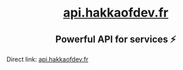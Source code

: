 <p align="center">
  <a href="https://github.com/hakkaofdev/api.hakkaofdev.fr">
    <h1 align="center">api.hakkaofdev.fr</h1>
  </a>
</p>

<h2 align="center">Powerful API for services ⚡️</h2>

Direct link: [api.hakkaofdev.fr](https://api.hakkaofdev.fr)

